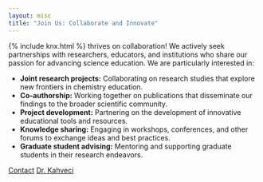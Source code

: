 ```yaml
---
layout: misc
title: "Join Us: Collaborate and Innovate"
---
```


<p>{% include knx.html %} thrives on collaboration! We actively seek partnerships with researchers, educators, and institutions who share our passion for advancing science education. We are particularly interested in:
  <ul>
    <li><strong>Joint research projects:</strong> Collaborating on research studies that explore new frontiers in chemistry education.</li>
	<li><strong>Co-authorship:</strong> Working together on publications that disseminate our findings to the broader scientific community.</li>
	<li><strong>Project development:</strong> Partnering on the development of innovative educational tools and resources.</li>
	<li><strong>Knowledge sharing:</strong> Engaging in workshops, conferences, and other forums to exchange ideas and best practices.</li>
	<li><strong>Graduate student advising:</strong> Mentoring and supporting graduate students in their research endeavors.</li>
  </ul></p>

<a href="/contact" class="btn btn-primary">Contact</a>
<a href="/murat" class="btn btn-secondary">Dr. Kahveci</a>
